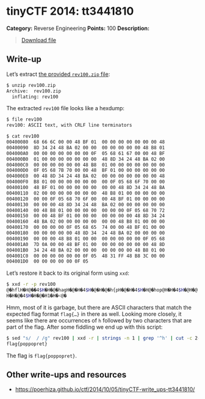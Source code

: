 # tinyCTF 2014: tt3441810

**Category:** Reverse Engineering
**Points:** 100
**Description:**

> [Download file](rev100.zip)

## Write-up

Let’s extract [the provided `rev100.zip` file](rev100.zip):

```bash
$ unzip rev100.zip
Archive:  rev100.zip
  inflating: rev100
```

The extracted `rev100` file looks like a hexdump:

```bash
$ file rev100
rev100: ASCII text, with CRLF line terminators

$ cat rev100
00400080  68 66 6C 00 00 48 BF 01  00 00 00 00 00 00 00 48
00400090  8D 34 24 48 BA 02 00 00  00 00 00 00 00 48 B8 01
004000A0  00 00 00 00 00 00 00 0F  05 68 61 67 00 00 48 BF
004000B0  01 00 00 00 00 00 00 00  48 8D 34 24 48 BA 02 00
004000C0  00 00 00 00 00 00 48 B8  01 00 00 00 00 00 00 00
004000D0  0F 05 68 7B 70 00 00 48  BF 01 00 00 00 00 00 00
004000E0  00 48 8D 34 24 48 BA 02  00 00 00 00 00 00 00 48
004000F0  B8 01 00 00 00 00 00 00  00 0F 05 68 6F 70 00 00
00400100  48 BF 01 00 00 00 00 00  00 00 48 8D 34 24 48 BA
00400110  02 00 00 00 00 00 00 00  48 B8 01 00 00 00 00 00
00400120  00 00 0F 05 68 70 6F 00  00 48 BF 01 00 00 00 00
00400130  00 00 00 48 8D 34 24 48  BA 02 00 00 00 00 00 00
00400140  00 48 B8 01 00 00 00 00  00 00 00 0F 05 68 70 72
00400150  00 00 48 BF 01 00 00 00  00 00 00 00 48 8D 34 24
00400160  48 BA 02 00 00 00 00 00  00 00 48 B8 01 00 00 00
00400170  00 00 00 00 0F 05 68 65  74 00 00 48 BF 01 00 00
00400180  00 00 00 00 00 48 8D 34  24 48 BA 02 00 00 00 00
00400190  00 00 00 48 B8 01 00 00  00 00 00 00 00 0F 05 68
004001A0  7D 0A 00 00 48 BF 01 00  00 00 00 00 00 00 48 8D
004001B0  34 24 48 BA 02 00 00 00  00 00 00 00 48 B8 01 00
004001C0  00 00 00 00 00 00 0F 05  48 31 FF 48 B8 3C 00 00
004001D0  00 00 00 00 00 0F 05
```

Let’s restore it back to its original form using `xxd`:

```bash
$ xxd -r -p rev100
@�hflH�H@��4$H�H�@�hagH�@�H�4$H�@�H�@�h{pH�@�H�4$H�H@�hop@H�H�4$H�@H�@ hpoH�@0H�4$H�@@H�hpr@PH�H�4$@`H�H�@phetH�@�H�4$H�@�H�h@�}
H�H�@�4$H�H�@�H1�H�<@�
```

Hmm, most of it is garbage, but there are ASCII characters that match the expected flag format `flag{…}` in there as well. Looking more closely, it seems like there are occurrences of `h` followed by two characters that are part of the flag. After some fiddling we end up with this script:

```bash
$ sed "s/  / /g" rev100 | xxd -r | strings -n 1 | grep '^h' | cut -c 2- | tr -d '\n'
flag{poppopret}
```

The flag is `flag{poppopret}`.

## Other write-ups and resources

* <https://poerhiza.github.io/ctf/2014/10/05/tinyCTF-write_ups-tt3441810/>
